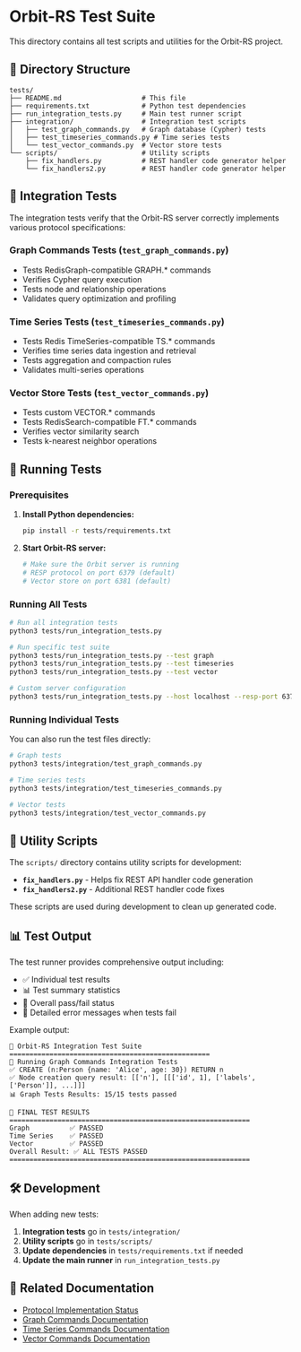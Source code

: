 # Orbit-RS Test Suite

This directory contains all test scripts and utilities for the Orbit-RS project.

## 📁 Directory Structure

```
tests/
├── README.md                    # This file
├── requirements.txt             # Python test dependencies
├── run_integration_tests.py     # Main test runner script
├── integration/                 # Integration test scripts
│   ├── test_graph_commands.py   # Graph database (Cypher) tests
│   ├── test_timeseries_commands.py # Time series tests
│   └── test_vector_commands.py  # Vector store tests
└── scripts/                     # Utility scripts
    ├── fix_handlers.py          # REST handler code generator helper
    └── fix_handlers2.py         # REST handler code generator helper
```

## 🧪 Integration Tests

The integration tests verify that the Orbit-RS server correctly implements various protocol specifications:

### Graph Commands Tests (`test_graph_commands.py`)
- Tests RedisGraph-compatible GRAPH.* commands
- Verifies Cypher query execution
- Tests node and relationship operations
- Validates query optimization and profiling

### Time Series Tests (`test_timeseries_commands.py`)
- Tests Redis TimeSeries-compatible TS.* commands
- Verifies time series data ingestion and retrieval
- Tests aggregation and compaction rules
- Validates multi-series operations

### Vector Store Tests (`test_vector_commands.py`)
- Tests custom VECTOR.* commands
- Tests RedisSearch-compatible FT.* commands
- Verifies vector similarity search
- Tests k-nearest neighbor operations

## 🚀 Running Tests

### Prerequisites

1. **Install Python dependencies:**
   ```bash
   pip install -r tests/requirements.txt
   ```

2. **Start Orbit-RS server:**
   ```bash
   # Make sure the Orbit server is running
   # RESP protocol on port 6379 (default)
   # Vector store on port 6381 (default)
   ```

### Running All Tests

```bash
# Run all integration tests
python3 tests/run_integration_tests.py

# Run specific test suite
python3 tests/run_integration_tests.py --test graph
python3 tests/run_integration_tests.py --test timeseries
python3 tests/run_integration_tests.py --test vector

# Custom server configuration
python3 tests/run_integration_tests.py --host localhost --resp-port 6379 --vector-port 6381
```

### Running Individual Tests

You can also run the test files directly:

```bash
# Graph tests
python3 tests/integration/test_graph_commands.py

# Time series tests
python3 tests/integration/test_timeseries_commands.py

# Vector tests
python3 tests/integration/test_vector_commands.py
```

## 🔧 Utility Scripts

The `scripts/` directory contains utility scripts for development:

- **`fix_handlers.py`** - Helps fix REST API handler code generation
- **`fix_handlers2.py`** - Additional REST handler code fixes

These scripts are used during development to clean up generated code.

## 📊 Test Output

The test runner provides comprehensive output including:
- ✅ Individual test results
- 📊 Test summary statistics
- 🏁 Overall pass/fail status
- 🚨 Detailed error messages when tests fail

Example output:
```
🧪 Orbit-RS Integration Test Suite
==================================================
🚀 Running Graph Commands Integration Tests
✅ CREATE (n:Person {name: 'Alice', age: 30}) RETURN n
✅ Node creation query result: [['n'], [[['id', 1], ['labels', ['Person']], ...]]]
📊 Graph Tests Results: 15/15 tests passed

🏁 FINAL TEST RESULTS
============================================================
Graph          ✅ PASSED
Time Series    ✅ PASSED  
Vector         ✅ PASSED
Overall Result: ✅ ALL TESTS PASSED
============================================================
```

## 🛠️ Development

When adding new tests:

1. **Integration tests** go in `tests/integration/`
2. **Utility scripts** go in `tests/scripts/`
3. **Update dependencies** in `tests/requirements.txt` if needed
4. **Update the main runner** in `run_integration_tests.py`

## 🔗 Related Documentation

- [Protocol Implementation Status](../docs/protocols/RESP_IMPLEMENTATION_STATUS.md)
- [Graph Commands Documentation](../docs/GRAPH_COMMANDS.md)
- [Time Series Commands Documentation](../docs/TIMESERIES_COMMANDS.md)
- [Vector Commands Documentation](../docs/VECTOR_COMMANDS.md)